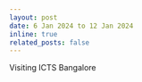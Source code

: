 ```yaml
---
layout: post
date: 6 Jan 2024 to 12 Jan 2024
inline: true
related_posts: false
---
```


Visiting ICTS Bangalore